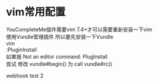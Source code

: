 # vim常用配置
YouCompleteMe插件需要vim 7.4+才可以需要重新安装一下vim  
使用Vundle管理插件 所以要先安装一下Vundle  
vim  
:PluginInstall  
如果报 Not an editor command: PlugInstall  
尝试 修改 vundle#begin()  为 call vundle#rc()  

webhook test 2

